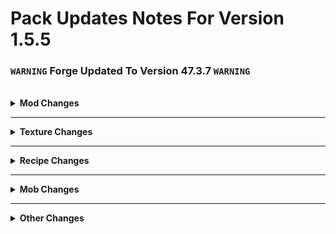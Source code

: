 # Pack Updates Notes For Version 1.5.5

### `WARNING` **Forge Updated To Version 47.3.7** `WARNING`

<br />

<details>
  <br />
    <summary>
      <b>
        Mod Changes
      </b>
    </summary>

* <details>
    <summary> 
      Mods Updated
    </summary>

  * #### Apotheosis - Version 1.20.1-7.4.2
  * #### Apothic Attributes - Version 1.20.1-1.3.7
  * #### Balm - Version 1.20.1-7.3.9-all
  * #### Better Combat - Version 1.8.6+1.20.1
  * #### Citadel - Version 2.6.0-1.20.1
  * #### Collective - Version 1.20.1-7.84
  * #### Colorful Hearts - Version 1.20.1-4.3.15
  * #### Corail Tombstone - Version 1.20.1-8.7.1
  * #### CorgiLib - Version 1.20.1-4.0.3.0
  * #### Crafting Tweaks - Version 1.20.1-18.2.5
  * #### Create: Crafts & Additions - Version 1.2.4e
  * #### Create: The Factory Must Grow - Version 0.9.1c-1.20.1
  * #### Creative Core - Version v2.11.37_mc1.20.1
  * #### Deeper and Darker - Version 1.20.1-1.3.0
  * #### Embeddium - Version 0.3.30+mc1.20.1
  * #### Entity Model Features - Version 1.20.1-2.2.2
  * #### Entity Texture Features - Version 1.20.1-6.2.2
  * #### Enhanced AI - Version 2.4.9-mc1.20.1
  * #### Functional Storage - Version 1.20.14-1.2.12
  * #### Fungal Infection: Spore - Version 1.20.1_2.0.9d
  * #### GeckoLib - Version 1.20.1-4.4.9
  * #### Guard Villagers - Version 1.20.1-1.6.7
  * #### Horror Elements Mod - Version 1.6.0-forge-1.20.1
  * #### Inventory HUD+ - Version 1.20.1-3.4.26
  * #### Jade🔍 - Version 11.11.1
  * #### Just Enough Items - Version 15.14.0.64
  * #### Large Ore Deposits - Version 1.20.1-8.1.3.0-build.0820
  * #### Lootr - Version 1.20-0.7.34.89
  * #### Modern Fix - Version 5.19.3+mc1.20.1
  * #### Moonlight - Version 1.20-2.12.16
  * #### ProbeJS - Version 6.0.1
  * #### Quests Additions - Version 1.4.3
  * #### Resourceful Lib - Version 1.20.1-2.1.29
  * #### Rhino - version 2001.2.3-build.6
  * #### Sculk Horde - Version 1.20.1-0.9.13
  * #### SmartBrainLib - Version 1.20.1-1.15
  * #### Sophisticated Backpacks - Version 1.20.1-3.20.6.1064
  * #### Sophisticated Core - Version 1.20.1-0.6.25.632
  * #### Sophisticated Storage - Version 1.20.1-0.10.26.817
  * ### The Anomaly - Version 1.1.2
  * #### Waystones - Version 1.20-14.1.5
    
  </details> 
<br />

* <details> 
    <summary>
      Mods Removed
    </summary>
  
  * #### Doctor Who: Weeping Angels
  * #### Eyes In The Darkness

  </details> 
<br />

* <details>
    <summary> 
      Mods Added 
    </summary>
  
  * #### Flat Bedrock
  * #### HT's TreeChop
  * #### Ice and Fire: Dragons
  * #### SCP-035, The Possessive Mask
  * #### SCP-087, The Stairwell
  * #### SCP-093, Red Sea Object
  * #### SCP-096, The Shy Guy
  * #### SCP-173, The Sculpture
  * #### SCP-280, Eyes in the Dark
  * #### SCP-372, The Peripheral Jumper
  * #### SCP-939, With Many Voices
  * #### SCP-2863, Starving Skeletons
  * #### SCP-4975, The Cuckoo Clock
  * #### Siren Head: The Arrival
  * #### Subnautica Flow
  * #### You Died

  </details>
  
</details>

_______________________________________

<details>
    <br />
        <summary>
            <b>
                Texture Changes
            </b>
        </summary>

* <details>
    <summary>
      Shader Packs Added
    </summary>

  * #### <placeholder>

  </details>
    <br />  

* <details>
    <summary>
      Resource Packs Added
    </summary>
  
  * #### <placeholder>

  </details>
    <br />

</details>

_______________________________________

<details>
  <br />
    <summary>
      <b>
        Recipe Changes
      </b>
    </summary>

* <details>
    <summary>
      Edited Recipes
    </summary>
  
  * #### <placeholder>
  
  </details>
<br />

* <details>
    <summary>
      Removed Recipes
    </summary>
  
  * #### <placeholder>

</details>

_______________________________________

<details>
  <br />
    <summary>
      <b>
        Mob Changes
      </b>
    </summary>

* <details>
    <summary>
      Modifies Mobs
    </summary>
  
  * #### <placeholder>
  
  </details>
<br />

* <details>
    <summary>
      Disabled Mobs
    </summary>
  
  * #### <placeholder>

 </details>
</details>

_______________________________________

<details>
  <br />
    <summary>
      <b>
        Other Changes
      </b>
    </summary>
  
  * <details>
    <summary>
      Updated Main Menu
    </summary>
  
    * #### <placeholder>

 </details>
<br />

</details>
